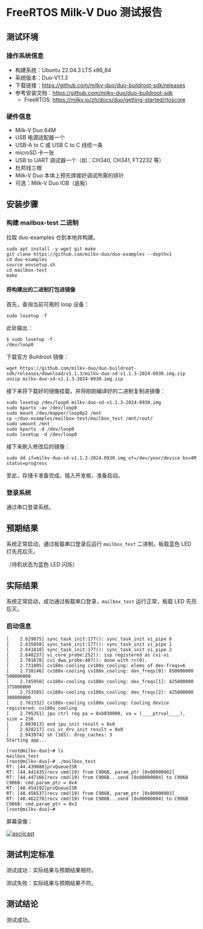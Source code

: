 # FreeRTOS Milk-V Duo 测试报告

## 测试环境

### 操作系统信息

- 构建系统：Ubuntu 22.04.3 LTS x86_64
- 系统版本：Duo-V1.1.3
- 下载链接：https://github.com/milkv-duo/duo-buildroot-sdk/releases
- 参考安装文档：https://github.com/milkv-duo/duo-buildroot-sdk
    - FreeRTOS: https://milkv.io/zh/docs/duo/getting-started/rtoscore

### 硬件信息

- Milk-V Duo 64M
- USB 电源适配器一个
- USB-A to C 或 USB C to C 线缆一条
- microSD 卡一张
- USB to UART 调试器一个（如：CH340, CH341, FT2232 等）
- 杜邦线三根
- Milk-V Duo 本体上预先焊接好调试所需的排针
- 可选：Milk-V Duo IOB（底板）

## 安装步骤


### 构建 mailbox-test 二进制

拉取 duo-examples 仓到本地并构建。

```shell
sudo apt install -y wget git make
git clone https://github.com/milkv-duo/duo-examples --depth=1
cd duo-examples
source envsetup.sh
cd mailbox-test
make
```
#### 将构建出的二进制打包进镜像

首先，查询当前可用的 loop 设备：

```shell
sudo losetup -f
```

此处输出：

```shell
$ sudo losetup -f
/dev/loop0
```

下载官方 Buildroot 镜像：

```shell
wget https://github.com/milkv-duo/duo-buildroot-sdk/releases/download/v1.1.3/milkv-duo-sd-v1.1.3-2024-0930.img.zip
unzip milkv-duo-sd-v1.1.3-2024-0930.img.zip
```

接下来将下载好的镜像挂载，并将刚刚编译好的二进制复制进镜像：

```shell
sudo losetup /dev/loop0 milkv-duo-sd-v1.1.3-2024-0930.img
sudo kpartx -av /dev/loop0
sudo mount /dev/mapper/loop0p2 /mnt
cp ~/duo-examples/mailbox-test/mailbox_test /mnt/root/
sudo umount /mnt
sudo kpartx -d /dev/loop0
sudo losetup -d /dev/loop0
```

接下来刷入修改后的镜像：

```shell
sudo dd if=milkv-duo-sd-v1.1.3-2024-0930.img of=/dev/your/device bs=4M status=progress
```

至此，存储卡准备完成。插入开发板，准备启动。

### 登录系统

通过串口登录系统。

## 预期结果

系统正常启动，通过板载串口登录后运行 `mailbox_test` 二进制，板载蓝色 LED 灯先亮后灭。

（待机状态为蓝色 LED 闪烁）

## 实际结果

系统正常启动，成功通过板载串口登录，`mailbox_test` 运行正常，板载 LED 先亮后灭。

### 启动信息

```log
[    2.629875] sync_task_init:177(): sync_task_init vi_pipe 0
[    2.635850] sync_task_init:177(): sync_task_init vi_pipe 1
[    2.641810] sync_task_init:177(): sync_task_init vi_pipe 2
[    2.648237] vi_core_probe:252(): isp registered as cvi-vi
[    2.701678] cvi_dwa_probe:487(): done with rc(0).
[    2.731805] cv180x-cooling cv180x_cooling: elems of dev-freqs=6
[    2.738146] cv180x-cooling cv180x_cooling: dev_freqs[0]: 850000000 500000000
[    2.745950] cv180x-cooling cv180x_cooling: dev_freqs[1]: 425000000 375000000
[    2.753585] cv180x-cooling cv180x_cooling: dev_freqs[2]: 425000000 300000000
[    2.761332] cv180x-cooling cv180x_cooling: Cooling device registered: cv180x_cooling
[    2.795351] jpu ctrl reg pa = 0xb030000, va = (____ptrval____), size = 256
[    2.803013] end jpu_init result = 0x0
[    2.928217] cvi_vc_drv_init result = 0x0
[    2.943974] sh (165): drop_caches: 3
Starting app...

[root@milkv-duo]~# ls
mailbox_test
[root@milkv-duo]~# ./mailbox_test 
RT: [44.439088]prvQueueISR
RT: [44.441435]recv cmd(19) from C906B, param_ptr [0x00000002]
RT: [44.447166]recv cmd(19) from C906B...send [0x00000004] to C906B
C906B: cmd.param_ptr = 0x4
RT: [48.454192]prvQueueISR
RT: [48.456537]recv cmd(19) from C906B, param_ptr [0x00000003]
RT: [48.462270]recv cmd(19) from C906B...send [0x00000004] to C906B
C906B: cmd.param_ptr = 0x3
[root@milkv-duo]~# 
```

屏幕录像：

[![asciicast](https://asciinema.org/a/IANV6OK3PCAMO3L7hcx11ngck.svg)](https://asciinema.org/a/IANV6OK3PCAMO3L7hcx11ngck)

## 测试判定标准

测试成功：实际结果与预期结果相符。

测试失败：实际结果与预期结果不符。

## 测试结论

测试成功。